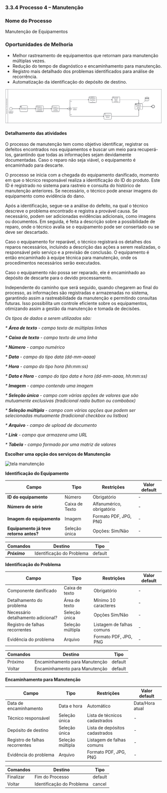 ### 3.3.4 Processo 4 – Manutenção 

### Nome do Processo
Manutenção de Equipamentos

### Oportunidades de Melhoria
- Melhor rastreamento de equipamentos que retornam para manutenção múltiplas vezes.
- Redução do tempo de diagnóstico e encaminhamento para manutenção.
- Registro mais detalhado dos problemas identificados para análise de recorrência.
- Automatização da identificação do depósito de destino.
  
![Exemplo de um Modelo BPMN do PROCESSO 4](images/modelagemmanutencao.svg "Modelo BPMN do Processo 4.")

#### Detalhamento das atividades

O processo de manutenção tem como objetivo identificar, registrar os defeitos encontrados nos equipamentos e buscar um meio para recuperá-los, garantindo que todas as informações sejam devidamente documentadas. Caso o reparo não seja viável, o equipamento é encaminhado para descarte.

O processo se inicia com a chegada do equipamento danificado, momento em que o técnico responsável realiza a identificação do ID do produto. Este ID é registrado no sistema para rastreio e consulta do histórico de manutenção anteriores. Se necessário, o técnico pode anexar imagens do equipamento como evidência do dano.

Após a identificação, segue-se a análise do defeito, na qual o técnico descreve o problema encontrado e registra a provável causa. Se necessário, podem ser adicionadas evidências adicionais, como imagens ou documentos. Em seguida, é feita a descrição sobre a possibilidade de reparo, onde o técnico avalia se o equipamento pode ser consertado ou se deve ser descartado.

Caso o equipamento for reparável, o técnico registrará os detalhes dos reparos necessários, incluindo a descrição das ações a serem realizadas, o responsável pelo serviço e a previsão de conclusão. O equipamento é então encaminhado à equipe técnica para manutenção, onde os procedimentos necessários serão executados.

Caso o equipamento não possa ser reparado, ele é encaminhado ao depósito de descarte para o devido processamento.

Independente do caminho que será seguido, quando chegarem ao final do processo, as informações são registradas e armazenadas no sistema, garantindo assim a rastreabilidade da manutenção e permitindo consultas futuras. Isso possibilita um controle eficiente sobre os equipamentos, otimizando assim a gestão da manutenção e tomada de decisões.

_Os tipos de dados a serem utilizados são:_

_* **Área de texto** - campo texto de múltiplas linhas_

_* **Caixa de texto** - campo texto de uma linha_

_* **Número** - campo numérico_

_* **Data** - campo do tipo data (dd-mm-aaaa)_

_* **Hora** - campo do tipo hora (hh:mm:ss)_

_* **Data e Hora** - campo do tipo data e hora (dd-mm-aaaa, hh:mm:ss)_

_* **Imagem** - campo contendo uma imagem_

_* **Seleção única** - campo com várias opções de valores que são mutuamente exclusivas (tradicional radio button ou combobox)_

_* **Seleção múltipla** - campo com várias opções que podem ser selecionadas mutuamente (tradicional checkbox ou listbox)_

_* **Arquivo** - campo de upload de documento_

_* **Link** - campo que armazena uma URL_

_* **Tabela** - campo formado por uma matriz de valores_

**Escolher uma opção dos serviços de Manutenção**

![tela manutenção](https://github.com/user-attachments/assets/44ad6e8a-aa11-42bf-b1e8-8cd701d27739)


**Identificação do Equipamento**

| **Campo**       | **Tipo**         | **Restrições** | **Valor default** |
| ---             | ---              | ---            | ---               |
| **ID do equipamento**  |  Número   | Obrigatório    |    -               |
| **Número de série**    | Caixa de Texto   | Alfanumérico, obrigatório |          -      |
| **Imagem do equipamento**          | Imagem   | Formato PDF, JPG, PNG |    -       |
| **Equipamento já teve retorno antes?**  |  Seleção única   | Opções: Sim/Não    |    -               |

| **Comandos**         |  **Destino**                   | **Tipo** |
| ---                  | ---                            | ---               |
| ***Próximo***       |    Identificação do Problema    | default            |


**Identificação do Problema**

| **Campo**       | **Tipo**         | **Restrições** | **Valor default** |
| ---             | ---              | ---            | ---               |
| Componente danificado | Caixa de texto  | Obrigatório  |          -         |
| Detalhamento do problema | Área de texto | Mínimo 10 caracteres |       -            |
| Necessário detalhamento adicional? | Seleção única | Opções Sim/Não |          -         |
| Registro de falhas recorrentes | Seleção múltipla | Listagem de falhas comuns |     -       |
| Evidência do problema | Arquivo | Formato PDF, JPG, PNG |      -      |


| **Comandos**         |  **Destino**                   | **Tipo**          |
| ---                  | ---                            | ---               |
| Próximo              |  Encaminhamento para Manutenção | default                  |
| Voltar  |  Encaminhamento para Manutenção | default                  |


**Encaminhamento para Manutenção**

| **Campo**       | **Tipo**         | **Restrições** | **Valor default** |
| ---             | ---              | ---            | ---               |
| Data de encaminhamento | Data e hora  | Automático  |  Data/Hora atual  |
| Técnico responsável | Seleção única | Lista de técnicos cadastrados |    -               |
| Depósito de destino | Seleção única | Lista de depósitos cadastrados | -                  |
| Registro de falhas recorrentes | Seleção múltipla | Listagem de falhas comuns |      -      |
| Evidência do problema | Arquivo | Formato PDF, JPG, PNG |        -    |


| **Comandos**         |  **Destino**                   | **Tipo**          |
| ---                  | ---                            | ---               |
| Finalizar |  Fim do Processo | default                |
| Voltar  |  Identificação do Problema | cancel    |




